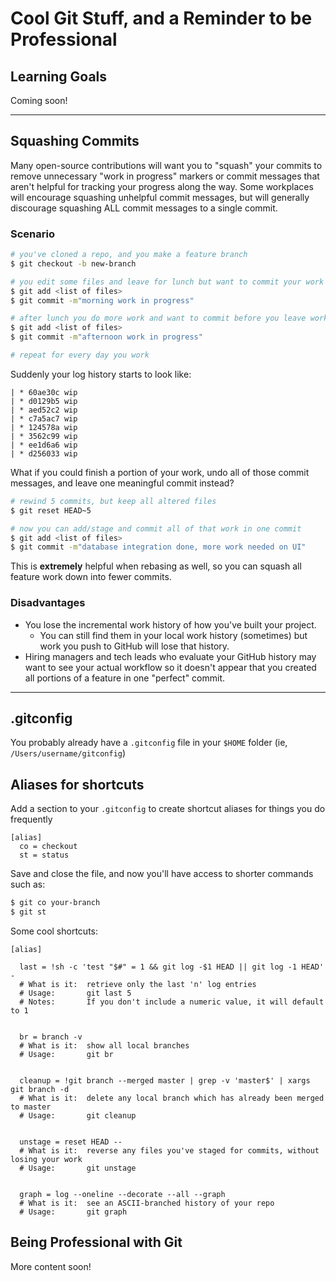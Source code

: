 # Cool Git Stuff, and a Reminder to be Professional

## Learning Goals

Coming soon!

---

## Squashing Commits

Many open-source contributions will want you to "squash" your commits to remove unnecessary "work in progress" markers
or commit messages that aren't helpful for tracking your progress along the way. Some workplaces will encourage
squashing unhelpful commit messages, but will generally discourage squashing ALL commit messages to a single commit.

### Scenario

```bash
# you've cloned a repo, and you make a feature branch
$ git checkout -b new-branch

# you edit some files and leave for lunch but want to commit your work first
$ git add <list of files>
$ git commit -m"morning work in progress"

# after lunch you do more work and want to commit before you leave work for the day
$ git add <list of files>
$ git commit -m"afternoon work in progress"

# repeat for every day you work
```

Suddenly your log history starts to look like:

```
| * 60ae30c wip
| * d0129b5 wip
| * aed52c2 wip
| * c7a5ac7 wip
| * 124578a wip
| * 3562c99 wip
| * ee1d6a6 wip
| * d256033 wip
```

What if you could finish a portion of your work, undo all of those commit messages, and leave one meaningful commit
instead?

```bash
# rewind 5 commits, but keep all altered files
$ git reset HEAD~5

# now you can add/stage and commit all of that work in one commit
$ git add <list of files>
$ git commit -m"database integration done, more work needed on UI"
```

This is **extremely** helpful when rebasing as well, so you can squash all feature work down into fewer commits.

### Disadvantages

- You lose the incremental work history of how you've built your project. 
  - You can still find them in your local work history (sometimes) but work you push to GitHub will lose that history.
- Hiring managers and tech leads who evaluate your GitHub history may want to see your actual workflow so it doesn't appear that you created all portions of a feature in one "perfect" commit.

---

## .gitconfig

You probably already have a `.gitconfig` file in your `$HOME` folder (ie, `/Users/username/gitconfig`)

## Aliases for shortcuts

Add a section to your `.gitconfig` to create shortcut aliases for things you do frequently

```
[alias]
  co = checkout
  st = status
```

Save and close the file, and now you'll have access to shorter commands such as:

```bash
$ git co your-branch
$ git st
```

Some cool shortcuts:

```
[alias]

  last = !sh -c 'test "$#" = 1 && git log -$1 HEAD || git log -1 HEAD' -
  # What is it:  retrieve only the last 'n' log entries
  # Usage:       git last 5
  # Notes:       If you don't include a numeric value, it will default to 1


  br = branch -v
  # What is it:  show all local branches
  # Usage:       git br


  cleanup = !git branch --merged master | grep -v 'master$' | xargs git branch -d
  # What is it:  delete any local branch which has already been merged to master
  # Usage:       git cleanup


  unstage = reset HEAD --
  # What is it:  reverse any files you've staged for commits, without losing your work
  # Usage:       git unstage


  graph = log --oneline --decorate --all --graph
  # What is it:  see an ASCII-branched history of your repo
  # Usage:       git graph
```

## Being Professional with Git

More content soon!
